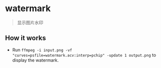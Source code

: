 # watermark

> 显示图片水印

<!-- TODO: -->

## How it works

- Run `ffmpeg -i input.png -vf "curves=psfile=watermark.acv:interp=pchip" -update 1 output.png` to display the watermark.
